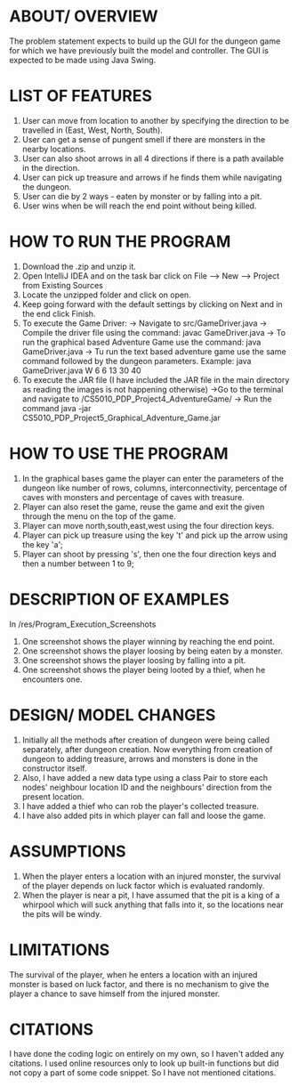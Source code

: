 # ABOUT/ OVERVIEW
The problem statement expects to build up the GUI for the dungeon game for which we have previously built the model and controller. The GUI is expected to be made using Java Swing.

# LIST OF FEATURES
1. User can move from location to another by specifying the direction to be travelled in (East, West, North, South).
2. User can get a sense of pungent smell if there are monsters in the nearby locations.
3. User can also shoot arrows in all 4 directions if there is a path available in the direction.
4. User can pick up treasure and arrows if he finds them while navigating the dungeon.
5. User can die by 2 ways - eaten by monster or by falling into a pit.
6. User wins when be will reach the end point without being killed.

# HOW TO RUN THE PROGRAM
1. Download the .zip and unzip it.
2. Open IntelliJ IDEA and on the task bar click on File --> New --> Project from Existing Sources
3. Locate the unzipped folder and click on open.
4. Keep going forward with the default settings by clicking on Next and in the end click Finish.
5. To execute the Game Driver:
   -> Navigate to src/GameDriver.java
   -> Compile the driver file using the command: javac GameDriver.java
   -> To run the graphical based Adventure Game use the command: java GameDriver.java
   -> Tu run the text based adventure game use the same command followed by the dungeon parameters. Example: java GameDriver.java W 6 6 13 30 40
6. To execute the JAR file (I have included the JAR file in the main directory as reading the images is not happening otherwise)
   ->Go to the terminal and navigate to /CS5010_PDP_Project4_AdventureGame/
   -> Run the command java -jar CS5010_PDP_Project5_Graphical_Adventure_Game.jar

# HOW TO USE THE PROGRAM
1. In the graphical bases game the player can enter the parameters of the dungeon like number of rows, columns, interconnectivity, percentage of caves with monsters and percentage of caves with treasure.
2. Player can also reset the game, reuse the game and exit the given through the menu on the top of the game.
3. Player can move north,south,east,west using the four direction keys.
4. Player can pick up treasure using the key 't' and pick up the arrow using the key 'a';
5. Player can shoot by pressing 's', then one the four direction keys and then a number between 1 to 9;

# DESCRIPTION OF EXAMPLES
In /res/Program_Execution_Screenshots
1. One screenshot shows the player winning by reaching the end point.
2. One screenshot shows the player loosing by being eaten by a monster.
3. One screenshot shows the player loosing by falling into a pit.
4. One screenshot shows the player being looted by a thief, when he encounters one.

# DESIGN/ MODEL CHANGES
1. Initially all the methods after creation of dungeon were being called separately, after dungeon creation. Now everything from creation of dungeon to adding treasure, arrows and monsters is done in the constructor itself.
2. Also, I have added a new data type using a class Pair to store each nodes' neighbour location ID and the neighbours' direction from the present location.
3. I have added a thief who can rob the player's collected treasure.
4. I have also added pits in which player can fall and loose the game.

# ASSUMPTIONS
1. When the player enters a location with an injured monster, the survival of the player depends on luck factor which is evaluated randomly.
2. When the player is near a pit, I have assumed that the pit is a king of a whirpool which will suck anything that falls into it, so the locations near the pits will be windy.

# LIMITATIONS
The survival of the player, when he enters a location with an injured monster is based on luck factor, and there is no mechanism to give the player a chance to save himself from the injured monster.

# CITATIONS
I have done the coding logic on entirely on my own, so I haven't added any citations. I used online resources only to look up built-in functions but did not copy a part of some code snippet. So I have not mentioned citations.